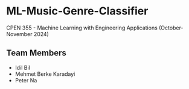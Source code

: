 # ML-Music-Genre-Classifier
CPEN 355 - Machine Learning with Engineering Applications (October-November 2024)

## Team Members
- Idil Bil
- Mehmet Berke Karadayi
- Peter Na
